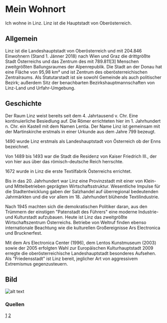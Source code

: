Mein Wohnort
=============

Ich wohne in Linz. Linz ist die Hauptstadt von Oberösterreich.

## Allgemein

Linz ist die Landeshauptstadt von Oberösterreich und mit 204.846 Einwohnern (Stand 1. Jänner 2018) nach Wien und Graz die drittgrößte Stadt Österreichs und das Zentrum des mit 789.811[3] Menschen zweitgrößten Ballungsraumes der Alpenrepublik.
Die Stadt an der Donau hat eine Fläche von 95,98 km² und ist Zentrum des oberösterreichischen Zentralraums. Als Statutarstadt ist sie sowohl Gemeinde als auch politischer Bezirk; außerdem Sitz der benachbarten Bezirkshauptmannschaften von Linz-Land und Urfahr-Umgebung.

## Geschichte

Der Raum Linz weist bereits seit dem 4. Jahrtausend v. Chr. Eine kontinuierliche Besiedlung auf. Die Römer errichteten hier im 1. Jahrhundert n. Chr. ein Kastell mit dem Namen Lentia.
Der Name Linz ist gemeinsam mit der Martinskirche erstmals in einer Urkunde aus dem Jahre 799 bezeugt.

1490 wurde Linz erstmals als Landeshauptstadt von Österreich ob der Enns bezeichnet.

Von 1489 bis 1493 war die Stadt die Residenz von Kaiser Friedrich III., der von hier aus über das römisch-deutsche Reich herrschte.

1672 wurde in Linz die erste Textilfabrik Österreichs errichtet.

Bis in das 20. Jahrhundert war Linz eine Provinzstadt mit einer von Klein- und Mittelbetrieben geprägten Wirtschaftsstruktur. Wesentliche Impulse für die Stadtentwicklung gaben der Salzhandel auf überregional bedeutenden Jahrmärkten und die vor allem im 18. Jahrhundert blühende Textilindustrie.

Nach 1945 machten sich die demokratischen Politiker daran, aus den Trümmern der einstigen "Patenstadt des Führers" eine moderne Industrie- und Kulturstadt aufzubauen.
Heute ist Linz das zweitgrößte Wirtschaftszentrum Österreichs. Betriebe von Weltruf finden ebenso internationale Beachtung wie die kulturellen Großereignisse Ars Electronica und Brucknerfest.

Mit dem Ars Electronica Center (1996), dem Lentos Kunstmuseum (2003) sowie der 2005 erfolgten Wahl zur Europäischen Kulturhauptstadt 2009 erregte die oberösterreichische Landeshauptstadt besonderes Aufsehen.
Als "Friedensstadt" ist Linz bereit, jeglicher Art von aggressivem Extremismus gegenzusteuern.

## Bild

![alt text](file://pfaender.jpg "Nicht in Linz")

### Quellen
[1](https://de.wikipedia.org/wiki/Linz)
[2](https://www.linz.at/geschichte/de/1131.asp)

